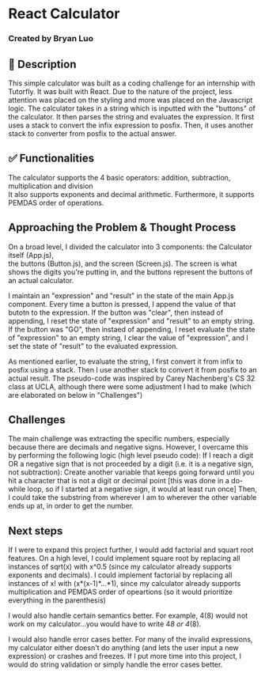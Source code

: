 # React Calculator

### Created by Bryan Luo 

## :pushpin: Description

This simple calculator was built as a coding challenge for an internship with Tutorfly. It was built with React. Due to the nature of the project, less attention was placed on the styling and more was placed on the Javascript logic. The calculator takes in a string which is inputted with the "buttons" of the calculator. It then parses
the string and evaluates the expression. It first uses a stack to convert the infix expression to posfix. Then, it uses another stack to converter from posfix to the actual answer. 

## :white_check_mark: Functionalities 

The calculator supports the 4 basic operators: addition, subtraction, multiplication and division \
It also supports exponents and decimal arithmetic. Furthermore, it supports \
PEMDAS order of operations.   

## Approaching the Problem & Thought Process

On a broad level, I divided the calculator into 3 components: the Calculator itself (App.js), \
the buttons (Button.js), and the screen (Screen.js). The screen is what shows the digits
you're putting in, and the buttons represent the buttons of an actual calculator. 

I maintain an "expression" and "result" in the state of the main App.js component. Every time a button is pressed,
I append the value of that butotn to the expression. If the button was "clear", then instead of appending, I
reset the state of "expression" and "result" to an empty string. If the button was "GO", then instaed of appending,
I reset evaluate the state of "expression" to an empty string, I clear the value of "expression", and I set
the state of "result" to the evaluated expression. 

As mentioned earlier, to evaluate the string, I first convert it from infix to posfix using a stack. Then I use 
another stack to convert it from posfix to an actual result. The pseudo-code was inspired by Carey Nachenberg's 
CS 32 class at UCLA, although there were some adjustment I had to make (which are elaborated on below in "Challenges")

## Challenges 

The main challenge was extracting the specific numbers, especially because there are decimals and negative signs.
However, I overcame this by performing the following logic (high level pseudo code):
If I reach a digit OR a negative sign that is not proceeded by a digit (i.e. it is a negative sign, not subtraction):
    Create another variable that keeps going forward until you hit a character that is not a digit
    or decimal point [this was done in a do-while loop, so if I started at a negative sign, it would at least run once]
Then, I could take the substring from wherever I am to wherever the other variable ends up at, in order
to get the number. 

## Next steps
If I were to expand this project further, I would add factorial and squart root features. On a high level,
I could implement square root by replacing all instances of sqrt(x) with x^0.5 (since my calculator already
supports exponents and decimals). I could implement factorial by replacing all instances of x! with 
(x*(x-1)*...*1), since my calculator already supports multiplication and PEMDAS order of opeartions (so it would 
prioritize everything in the parenthesis)

I would also handle certain semantics better. For example, 4(8) would not work on my calculator...you would have to
write 4*8 or 4*(8).

I would also handle error cases better. For many of the invalid expressions, my calculator either doesn't
do anything (and lets the user input a new expression) or crashes and freezes. If I put more time into this
project, I would do string validation or simply handle the error cases better. 

